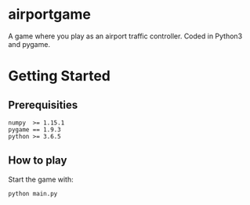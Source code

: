 # airportgame

A game where you play as an airport traffic controller.
Coded in Python3 and pygame.

# Getting Started

## Prerequisities

```
numpy  >= 1.15.1
pygame == 1.9.3
python >= 3.6.5
```

## How to play

Start the game with:

```
python main.py
```